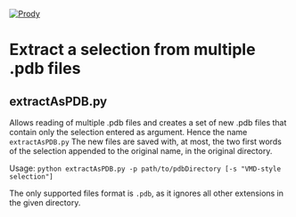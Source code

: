 [![Prody](https://img.shields.io/badge/powered%20by-ProDy-9cf)](http://prody.csb.pitt.edu/index.html)
# Extract a selection from multiple .pdb files

## extractAsPDB.py
Allows reading of multiple .pdb files and creates a set of new .pdb files that contain only the selection entered as argument. Hence the name `extractAsPDB.py`
The new files are saved with, at most, the two first words of the selection appended to the original name, in the original directory.

Usage: `python extractAsPDB.py -p path/to/pdbDirectory [-s "VMD-style selection"]`

The only supported files format is `.pdb`, as it ignores all other extensions in the given directory.
